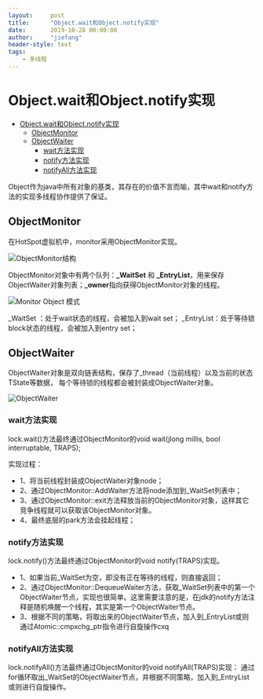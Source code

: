 ```yaml
---
layout:     post
title:      "Object.wait和Object.notify实现"
date:       2019-10-28 00:00:00
author:     "jiefang"
header-style: text
tags:
    - 多线程
---
```

# Object.wait和Object.notify实现

* [Object.wait和Object.notify实现](#objectwait和objectnotify实现)
	* [ObjectMonitor](#objectmonitor)
	* [ObjectWaiter](#objectwaiter)
		* [wait方法实现](#wait方法实现)
		* [notify方法实现](#notify方法实现)
		* [notifyAll方法实现](#notifyall方法实现)

Object作为java中所有对象的基类，其存在的价值不言而喻，其中wait和notify方法的实现多线程协作提供了保证。
## ObjectMonitor
在HotSpot虚拟机中，monitor采用ObjectMonitor实现。

![ObjectMonitor结构](https://i.loli.net/2019/10/25/eGuv2bYpqSfX5yn.png)

ObjectMonitor对象中有两个队列：**_WaitSet** 和 **_EntryList**，用来保存ObjectWaiter对象列表；**_owner**指向获得ObjectMonitor对象的线程。

![Monitor Object 模式](https://s2.ax1x.com/2019/10/25/Kd1UFf.png)

_WaitSet ：处于wait状态的线程，会被加入到wait set；
_EntryList：处于等待锁block状态的线程，会被加入到entry set；

## ObjectWaiter
ObjectWaiter对象是双向链表结构，保存了_thread（当前线程）以及当前的状态TState等数据， 每个等待锁的线程都会被封装成ObjectWaiter对象。

![ObjectWaiter](https://s2.ax1x.com/2019/10/25/Kd1jpD.png)

### wait方法实现
lock.wait()方法最终通过ObjectMonitor的void wait(jlong millis, bool interruptable, TRAPS);

实现过程：
- 1、将当前线程封装成ObjectWaiter对象node；
- 2、通过ObjectMonitor::AddWaiter方法将node添加到_WaitSet列表中；
- 3、通过ObjectMonitor::exit方法释放当前的ObjectMonitor对象，这样其它竞争线程就可以获取该ObjectMonitor对象。
- 4、最终底层的park方法会挂起线程；

### notify方法实现
lock.notify()方法最终通过ObjectMonitor的void notify(TRAPS)实现。
- 1、如果当前_WaitSet为空，即没有正在等待的线程，则直接返回；
- 2、通过ObjectMonitor::DequeueWaiter方法，获取_WaitSet列表中的第一个ObjectWaiter节点，实现也很简单。这里需要注意的是，在jdk的notify方法注释是随机唤醒一个线程，其实是第一个ObjectWaiter节点。
- 3、根据不同的策略，将取出来的ObjectWaiter节点，加入到_EntryList或则通过Atomic::cmpxchg_ptr指令进行自旋操作cxq

### notifyAll方法实现
lock.notifyAll()方法最终通过ObjectMonitor的void notifyAll(TRAPS)实现：
通过for循环取出_WaitSet的ObjectWaiter节点，并根据不同策略，加入到_EntryList或则进行自旋操作。
